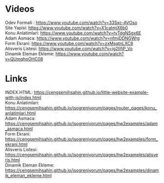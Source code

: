 # Videos
Odev Formati : https://www.youtube.com/watch?v=33Sxc-AVOso<br/>
Site Yapisi: https://www.youtube.com/watch?v=X1catmjX6b0<br/>
Konu Anlatimlari: https://www.youtube.com/watch?v=tyTdgNSgx6E<br/>
Adam Asmaca: https://www.youtube.com/watch?v=nfmjDDNGWrg<br/>
Form Ekrani: https://www.youtube.com/watch?v=zxMsqtnLXC8<br/>
Alisveris Listesi: https://www.youtube.com/watch?v=ig2IifiP_Vo<br/>
Dinamik Eleman Ekleme: https://www.youtube.com/watch?v=QUmqhpOHC08<br/>
# Links
INDEX.HTML: https://cengsemihsahin.github.io/little-website-example-with-js/index.html<br/>
Konu Anlatimlari: https://cengsemihsahin.github.io/jsogreniyorum/pages/router_pages/konu_anlatimlari.html<br/>
Adam Asmaca: https://cengsemihsahin.github.io/jsogreniyorum/pages/hw2examples/adam_asmaca.html<br/>
Form Ekrani: https://cengsemihsahin.github.io/jsogreniyorum/pages/hw2examples/form_ekrani.html<br/>
Alisveris Listesi: https://cengsemihsahin.github.io/jsogreniyorum/pages/hw2examples/alisveris.html<br/>
Dinamik Eleman Ekleme: https://cengsemihsahin.github.io/jsogreniyorum/pages/hw2examples/dinamik_eleman_ekleme.html<br/>

